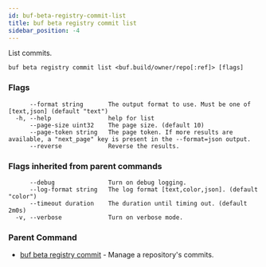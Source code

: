 ```yaml
---
id: buf-beta-registry-commit-list
title: buf beta registry commit list
sidebar_position: -4
---
```

List commits.

```
buf beta registry commit list <buf.build/owner/repo[:ref]> [flags]
```

### Flags

```
      --format string       The output format to use. Must be one of [text,json] (default "text")
  -h, --help                help for list
      --page-size uint32    The page size. (default 10)
      --page-token string   The page token. If more results are available, a "next_page" key is present in the --format=json output.
      --reverse             Reverse the results.
```

### Flags inherited from parent commands

```
      --debug               Turn on debug logging.
      --log-format string   The log format [text,color,json]. (default "color")
      --timeout duration    The duration until timing out. (default 2m0s)
  -v, --verbose             Turn on verbose mode.
```

### Parent Command

* [buf beta registry commit](buf-beta-registry-commit.md)	 - Manage a repository's commits.
